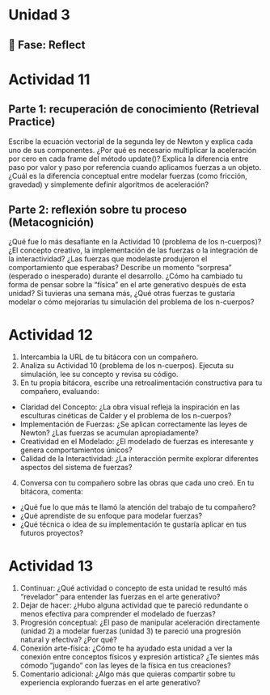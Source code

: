 # Unidad 3


## 🤔 Fase: Reflect

# Actividad 11

## Parte 1: recuperación de conocimiento (Retrieval Practice)

Escribe la ecuación vectorial de la segunda ley de Newton y explica cada uno de sus componentes.
¿Por qué es necesario multiplicar la aceleración por cero en cada frame del método update()?
Explica la diferencia entre paso por valor y paso por referencia cuando aplicamos fuerzas a un objeto.
¿Cuál es la diferencia conceptual entre modelar fuerzas (como fricción, gravedad) y simplemente definir algoritmos de aceleración?

## Parte 2: reflexión sobre tu proceso (Metacognición)

¿Qué fue lo más desafiante en la Actividad 10 (problema de los n-cuerpos)? ¿El concepto creativo, la implementación de las fuerzas o la integración de la interactividad?
¿Las fuerzas que modelaste produjeron el comportamiento que esperabas? Describe un momento “sorpresa” (esperado o inesperado) durante el desarrollo.
¿Cómo ha cambiado tu forma de pensar sobre la “física” en el arte generativo después de esta unidad?
Si tuvieras una semana más, ¿Qué otras fuerzas te gustaría modelar o cómo mejorarías tu simulación del problema de los n-cuerpos?

# Actividad 12

1. Intercambia la URL de tu bitácora con un compañero.
2. Analiza su Actividad 10 (problema de los n-cuerpos). Ejecuta su simulación, lee su concepto y revisa su código.
3. En tu propia bitácora, escribe una retroalimentación constructiva para tu compañero, evaluando:
  - Claridad del Concepto: ¿La obra visual refleja la inspiración en las esculturas cinéticas de Calder y el problema de los n-cuerpos?
  - Implementación de Fuerzas: ¿Se aplican correctamente las leyes de Newton? ¿Las fuerzas se acumulan apropiadamente?
  - Creatividad en el Modelado: ¿El modelado de fuerzas es interesante y genera comportamientos únicos?
  - Calidad de la Interactividad: ¿La interacción permite explorar diferentes aspectos del sistema de fuerzas?
4. Conversa con tu compañero sobre las obras que cada uno creó. En tu bitácora, comenta:
  - ¿Qué fue lo que más te llamó la atención del trabajo de tu compañero?
  - ¿Qué aprendiste de su enfoque para modelar fuerzas?
  - ¿Qué técnica o idea de su implementación te gustaría aplicar en tus futuros proyectos?

# Actividad 13

1. Continuar: ¿Qué actividad o concepto de esta unidad te resultó más “revelador” para entender las fuerzas en el arte generativo?
2. Dejar de hacer: ¿Hubo alguna actividad que te pareció redundante o menos efectiva para comprender el modelado de fuerzas?
3. Progresión conceptual: ¿El paso de manipular aceleración directamente (unidad 2) a modelar fuerzas (unidad 3) te pareció una progresión natural y efectiva? ¿Por qué?
4. Conexión arte-física: ¿Cómo te ha ayudado esta unidad a ver la conexión entre conceptos físicos y expresión artística? ¿Te sientes más cómodo “jugando” con las leyes de la física en tus creaciones?
5. Comentario adicional: ¿Algo más que quieras compartir sobre tu experiencia explorando fuerzas en el arte generativo?


